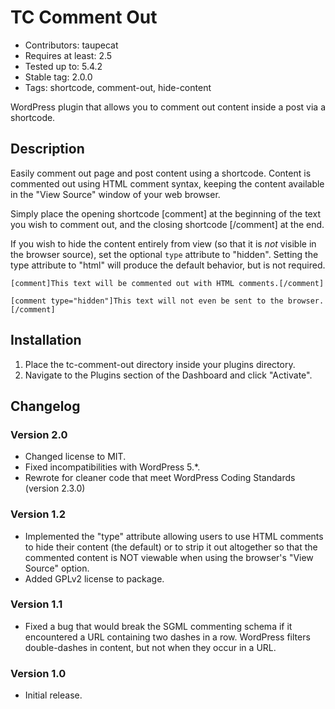 # TC Comment Out

* Contributors: taupecat
* Requires at least: 2.5
* Tested up to: 5.4.2
* Stable tag: 2.0.0
* Tags: shortcode, comment-out, hide-content

WordPress plugin that allows you to comment out content inside a post via a shortcode.

## Description

Easily comment out page and post content using a shortcode.  Content is commented out using HTML comment syntax, keeping the content available in the "View Source" window of your web browser.

Simply place the opening shortcode [comment] at the beginning of the text you wish to comment out, and the closing shortcode [/comment] at the end.

If you wish to hide the content entirely from view (so that it is _not_ visible in the browser source), set the optional `type` attribute to "hidden". Setting the type attribute to "html" will produce the default behavior, but is not required.

```
[comment]This text will be commented out with HTML comments.[/comment]

[comment type="hidden"]This text will not even be sent to the browser.[/comment]
```

## Installation

1. Place the tc-comment-out directory inside your plugins directory.
2. Navigate to the Plugins section of the Dashboard and click "Activate".

## Changelog

### Version 2.0
* Changed license to MIT.
* Fixed incompatibilities with WordPress 5.*.
* Rewrote for cleaner code that meet WordPress Coding Standards (version 2.3.0)

### Version 1.2

* Implemented the "type" attribute allowing users to use HTML comments to hide their content (the default) or to strip it out altogether so that the commented content is NOT viewable when using the browser's "View Source" option.
* Added GPLv2 license to package.

### Version 1.1

* Fixed a bug that would break the SGML commenting schema if it
encountered a URL containing two dashes in a row. WordPress filters
double-dashes in content, but not when they occur in a URL.

### Version 1.0

* Initial release.
